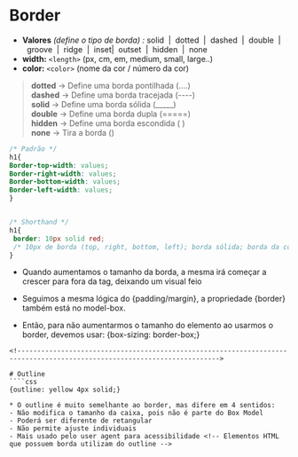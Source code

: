 # Border
- __Valores__ _(define o tipo de borda)_ _:_ solid&nbsp;&nbsp;|&nbsp;&nbsp;dotted&nbsp;&nbsp;|&nbsp;&nbsp;dashed&nbsp;&nbsp;|&nbsp;&nbsp;double&nbsp;&nbsp;|&nbsp;&nbsp;groove&nbsp;&nbsp;|&nbsp;&nbsp;ridge&nbsp;&nbsp;|&nbsp;&nbsp;inset|&nbsp;&nbsp;outset&nbsp;&nbsp;|&nbsp;&nbsp;hidden&nbsp;&nbsp;|&nbsp;&nbsp;none
- __width:__  `<length>` (px, cm, em, medium, small, large..)
- __color:__  `<color>`  (nome da cor / número da cor)

> __dotted__ -> Define uma borda pontilhada (....)  </br>
> __dashed__ -> Define uma borda tracejada  (----)</br>
> __solid__ -> Define uma borda sólida (_____)</br>
> __double__ -> Define uma borda dupla (=====)</br>
> __hidden__ -> Define uma borda escondida (   )    
> __none__ -> Tira a borda ()</br>

```css
/* Padrão */ 
h1{
Border-top-width: values;
Border-right-width: values;
Border-bottom-width: values;
Border-left-width: values;
}


/* Shorthand */
h1{
 border: 10px solid red;
 /* 10px de borda (top, right, bottom, left); borda sólida; borda da cor vermelha. */
}
```

* Quando aumentamos o tamanho da borda, a mesma irá começar a crescer para fora da tag, deixando um visual feio

* Seguimos a mesma lógica do {padding/margin}, a propriedade {border} também está no model-box.
* Então, para não aumentarmos o tamanho do elemento ao usarmos o border, devemos usar: {box-sizing: border-box;}
```
<!------------------------------------------------------------------------------------------------------------------------->

# Outline 
````css
{outline: yellow 4px solid;}

* O outline é muito semelhante ao border, mas difere em 4 sentidos:
- Não modifica o tamanho da caixa, pois não é parte do Box Model
- Poderá ser diferente de retangular
- Não permite ajuste individuais
- Mais usado pelo user agent para acessibilidade <!-- Elementos HTML que possuem borda utilizam do outline -->